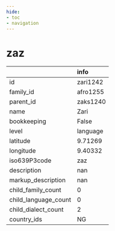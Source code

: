 ```yaml
---
hide:
- toc
- navigation
---
```

# zaz
|                      | info     |
|:---------------------|:---------|
| id                   | zari1242 |
| family_id            | afro1255 |
| parent_id            | zaks1240 |
| name                 | Zari     |
| bookkeeping          | False    |
| level                | language |
| latitude             | 9.71269  |
| longitude            | 9.40332  |
| iso639P3code         | zaz      |
| description          | nan      |
| markup_description   | nan      |
| child_family_count   | 0        |
| child_language_count | 0        |
| child_dialect_count  | 2        |
| country_ids          | NG       |
